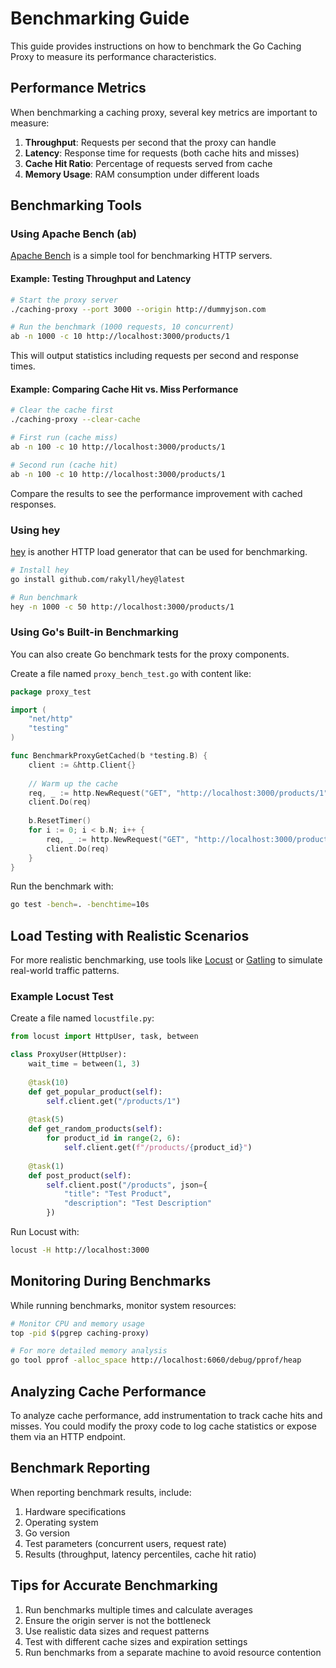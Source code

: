 # Benchmarking Guide

This guide provides instructions on how to benchmark the Go Caching Proxy to measure its performance characteristics.

## Performance Metrics

When benchmarking a caching proxy, several key metrics are important to measure:

1. **Throughput**: Requests per second that the proxy can handle
2. **Latency**: Response time for requests (both cache hits and misses)
3. **Cache Hit Ratio**: Percentage of requests served from cache
4. **Memory Usage**: RAM consumption under different loads

## Benchmarking Tools

### Using Apache Bench (ab)

[Apache Bench](https://httpd.apache.org/docs/2.4/programs/ab.html) is a simple tool for benchmarking HTTP servers.

#### Example: Testing Throughput and Latency

```bash
# Start the proxy server
./caching-proxy --port 3000 --origin http://dummyjson.com

# Run the benchmark (1000 requests, 10 concurrent)
ab -n 1000 -c 10 http://localhost:3000/products/1
```

This will output statistics including requests per second and response times.

#### Example: Comparing Cache Hit vs. Miss Performance

```bash
# Clear the cache first
./caching-proxy --clear-cache

# First run (cache miss)
ab -n 100 -c 10 http://localhost:3000/products/1

# Second run (cache hit)
ab -n 100 -c 10 http://localhost:3000/products/1
```

Compare the results to see the performance improvement with cached responses.

### Using hey

[hey](https://github.com/rakyll/hey) is another HTTP load generator that can be used for benchmarking.

```bash
# Install hey
go install github.com/rakyll/hey@latest

# Run benchmark
hey -n 1000 -c 50 http://localhost:3000/products/1
```

### Using Go's Built-in Benchmarking

You can also create Go benchmark tests for the proxy components.

Create a file named `proxy_bench_test.go` with content like:

```go
package proxy_test

import (
	"net/http"
	"testing"
)

func BenchmarkProxyGetCached(b *testing.B) {
	client := &http.Client{}
	
	// Warm up the cache
	req, _ := http.NewRequest("GET", "http://localhost:3000/products/1", nil)
	client.Do(req)
	
	b.ResetTimer()
	for i := 0; i < b.N; i++ {
		req, _ := http.NewRequest("GET", "http://localhost:3000/products/1", nil)
		client.Do(req)
	}
}
```

Run the benchmark with:

```bash
go test -bench=. -benchtime=10s
```

## Load Testing with Realistic Scenarios

For more realistic benchmarking, use tools like [Locust](https://locust.io/) or [Gatling](https://gatling.io/) to simulate real-world traffic patterns.

### Example Locust Test

Create a file named `locustfile.py`:

```python
from locust import HttpUser, task, between

class ProxyUser(HttpUser):
    wait_time = between(1, 3)
    
    @task(10)
    def get_popular_product(self):
        self.client.get("/products/1")
    
    @task(5)
    def get_random_products(self):
        for product_id in range(2, 6):
            self.client.get(f"/products/{product_id}")
    
    @task(1)
    def post_product(self):
        self.client.post("/products", json={
            "title": "Test Product",
            "description": "Test Description"
        })
```

Run Locust with:

```bash
locust -H http://localhost:3000
```

## Monitoring During Benchmarks

While running benchmarks, monitor system resources:

```bash
# Monitor CPU and memory usage
top -pid $(pgrep caching-proxy)

# For more detailed memory analysis
go tool pprof -alloc_space http://localhost:6060/debug/pprof/heap
```

## Analyzing Cache Performance

To analyze cache performance, add instrumentation to track cache hits and misses. You could modify the proxy code to log cache statistics or expose them via an HTTP endpoint.

## Benchmark Reporting

When reporting benchmark results, include:

1. Hardware specifications
2. Operating system
3. Go version
4. Test parameters (concurrent users, request rate)
5. Results (throughput, latency percentiles, cache hit ratio)

## Tips for Accurate Benchmarking

1. Run benchmarks multiple times and calculate averages
2. Ensure the origin server is not the bottleneck
3. Use realistic data sizes and request patterns
4. Test with different cache sizes and expiration settings
5. Run benchmarks from a separate machine to avoid resource contention
